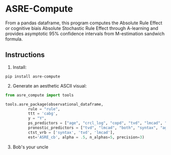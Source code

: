 # ASRE-Compute

From a pandas dataframe, this program computes the Absolute Rule Effect or cognitive biais Absolute Stochastic Rule Effect through A-learning and provides asymptotic 95% confidence intervals from M-estimation sandwich formula.

## Instructions

1. Install:

```
pip install asre-compute
```

2. Generate an aesthetic ASCII visual:

```python
from asre_compute import tools

tools.asre_package(observational_dataframe, 
          rule = "rule",
          ttt = 'cabg',
          y = "Y",
          ps_predictors = ["age", "crcl_log", "copd", "tvd", "lmcad", "both"],
          pronostic_predictors = ["tvd", "lmcad", "both", "syntax", "age", "crcl", "diabetes", "insulin", "lvef", "smoking", "pvd", "copd"],
          ctst_vrb = ['syntax', 'tvd', 'lmcad'],
          est='ASRE_cb', alpha = .5, n_alphas=5, precision=3)
```

3. Bob's your uncle
